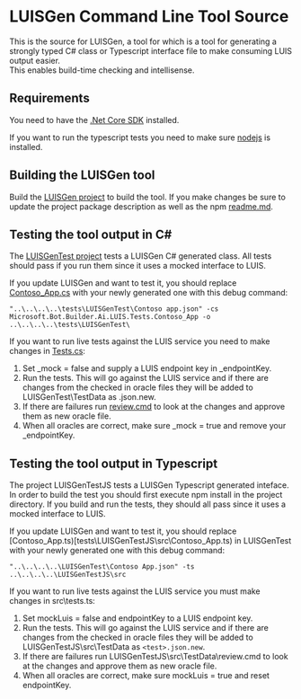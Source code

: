 # LUISGen Command Line Tool Source
This is the source for LUISGen, a tool for  which is a tool for generating a strongly typed C# class or Typescript interface file to make consuming LUIS output easier.  
This enables build-time checking and intellisense.

## Requirements
You need to have the [.Net Core SDK](https://www.microsoft.com/net/download) installed.

If you want to run the typescript tests you need to make sure [nodejs](https://nodejs.org/en/download/) is installed.

## Building the LUISGen tool
Build the [LUISGen project](LUISGen.csproj) to build the tool.  If you make changes be sure to update the project package description as well as the npm [readme.md](npm\readme.md).

## Testing the tool output in C#
The [LUISGenTest project](..\tests\LUISGenTest.csproj) tests a LUISGen C# generated class.  All tests should pass if you run them since it uses a mocked interface to LUIS. 

If you update LUISGen and want to test it, you should replace [Contoso_App.cs](..\tests\LUISGenTest\Contoso_App.cs) with your newly generated one with this debug command:

`"..\..\..\..\tests\LUISGenTest\Contoso app.json" -cs Microsoft.Bot.Builder.Ai.LUIS.Tests.Contoso_App -o ..\..\..\..\tests\LUISGenTest\`

If you want to run live tests against the LUIS service you need to make changes in [Tests.cs](..\tests\LUISGenTest\Tests.cs):
1) Set _mock = false and supply a LUIS endpoint key in _endpointKey.
2) Run the tests.  This will go against the LUIS service and if there are changes from the checked in oracle files they will be added to LUISGenTest\TestData as <test>.json.new.
3) If there are failures run [review.cmd](..\tests\LUISGenTest\TestData\review.cmd) to look at the changes and approve them as new oracle file.
4) When all oracles are correct, make sure _mock = true and remove your _endpointKey.

## Testing the tool output in Typescript
The project LUISGenTestJS tests a LUISGen Typescript generated inteface.  In order to build the test you should first execute npm install in the project directory.
If you build and run the tests, they should all pass since it uses a mocked interface to LUIS.

If you update LUISGen and want to test it, you should replace [Contoso_App.ts)[tests\LUISGenTestJS\src\Contoso_App.ts) in LUISGenTest with your newly generated one with this debug command:

`"..\..\..\..\LUISGenTest\Contoso App.json" -ts ..\..\..\..\LUISGenTestJS\src`

If you want to run live tests against the LUIS service you must make changes in src\tests.ts:
1) Set mockLuis = false and endpointKey to a LUIS endpoint key. 
2) Run the tests.  This will go against the LUIS service and if there are changes from the checked in oracle files they will be added to LUISGenTestJS\src\TestData as `<test>.json.new`.
3) If there are failures run LUISGenTestJS\src\TestData\review.cmd to look at the changes and approve them as new oracle file.
4) When all oracles are correct, make sure mockLuis = true and reset endpointKey. 
